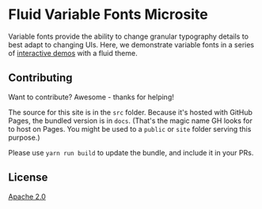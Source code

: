 # Fluid Variable Fonts Microsite

Variable fonts provide the ability to change granular typography details to best adapt to changing UIs. Here, we demonstrate variable fonts in a series of [interactive demos](https://googlefonts.github.io/fluid) with a fluid theme.

## Contributing

Want to contribute?  Awesome - thanks for helping!

The source for this site is in the `src` folder.  Because it's hosted with GitHub Pages, the bundled version is in `docs`.  (That's the magic name GH looks for to host on Pages.  You might be used to a `public` or `site` folder serving this purpose.)

Please use `yarn run build` to update the bundle, and include it in your PRs.

## License ##

[Apache 2.0](http://www.apache.org/licenses/LICENSE-2.0)
